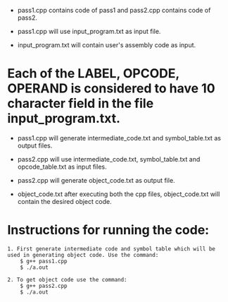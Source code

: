 - pass1.cpp contains code of pass1 and pass2.cpp contains code of pass2.
- pass1.cpp will use input_program.txt as input file.

- input_program.txt will contain user's assembly code as input. 

# Each of the LABEL, OPCODE, OPERAND is considered to have 10 character field in the file input_program.txt. 

- pass1.cpp will generate intermediate_code.txt and symbol_table.txt as output files.

- pass2.cpp will use intermediate_code.txt, symbol_table.txt and opcode_table.txt as input files.
- pass2.cpp will generate object_code.txt as output file.
- object_code.txt after executing both the cpp files, object_code.txt will contain the desired object code.

# Instructions for running the code:

	1. First generate intermediate code and symbol table which will be used in generating object code. Use the command:
		$ g++ pass1.cpp
		$ ./a.out

	2. To get object code use the command:
		$ g++ pass2.cpp
		$ ./a.out 																															